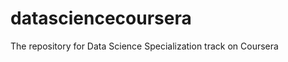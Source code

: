 datasciencecoursera
===================

The repository for Data Science Specialization track on Coursera
